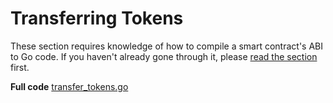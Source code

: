 # Transferring Tokens

These section requires knowledge of how to compile a smart contract's ABI to Go code. If you haven't already gone through it, please [read the section](../smart-contract-abi) first.

**Full code** [transfer_tokens.go](https://github.com/miguelmota/ethereum-development-with-go-book/blob/master/code/transfer_tokens.go)

```go
```
